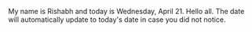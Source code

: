 My name is Rishabh and today is Wednesday, April 21. Hello all. The date will automatically update to today's date in case you did not notice.
